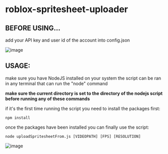 # roblox-spritesheet-uploader

## BEFORE USING...
add your API key and user id of the account into config.json

![image](https://github.com/scandaloux/roblox-spritesheet-uploader/assets/137931980/671acbdb-d028-411b-9b60-d3669fff94f1)

## USAGE:
make sure you have NodeJS installed on your system
the script can be ran in any terminal that can run the "node" command

**make sure the current directory is set to the directory of the nodejs script before running any of these commands**


if it's the first time running the script you need to install the packages first:
```
npm install
```
once the packages have been installed you can finally use the script:
```
node uploadSpritesheetFrom.js [VIDEOPATH] [FPS] [RESOLUTION]
```
![image](https://github.com/scandaloux/roblox-spritesheet-uploader/assets/137931980/4d790411-86a1-4fff-8d2c-f69225461f18)
